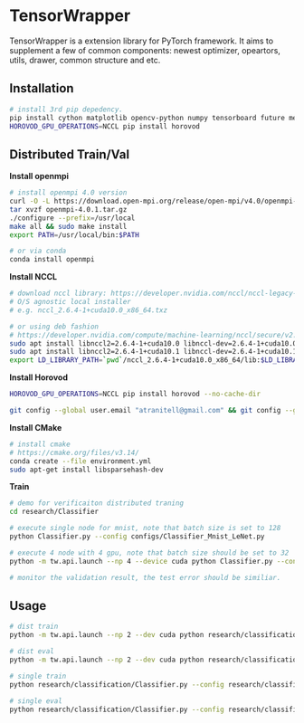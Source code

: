 
# TensorWrapper
TensorWrapper is a extension library for PyTorch framework. It aims to supplement a few of common components: newest optimizer, opeartors, utils, drawer, common structure and etc.

## Installation
```bash
# install 3rd pip depedency.
pip install cython matplotlib opencv-python numpy tensorboard future memory_profiler profilehooks tqdm scipy scikit-image
HOROVOD_GPU_OPERATIONS=NCCL pip install horovod
```

## Distributed Train/Val

**Install openmpi**
```bash
# install openmpi 4.0 version
curl -O -L https://download.open-mpi.org/release/open-mpi/v4.0/openmpi-4.0.1.tar.gz
tar xvzf openmpi-4.0.1.tar.gz
./configure --prefix=/usr/local
make all && sudo make install
export PATH=/usr/local/bin:$PATH

# or via conda
conda install openmpi
```

**Install NCCL**
```bash
# download nccl library: https://developer.nvidia.com/nccl/nccl-legacy-downloads
# O/S agnostic local installer
# e.g. nccl_2.6.4-1+cuda10.0_x86_64.txz

# or using deb fashion
# https://developer.nvidia.com/compute/machine-learning/nccl/secure/v2.6/prod/nccl-repo-ubuntu1604-2.6.4-ga-cuda10.0_1-1_amd64.deb
sudo apt install libnccl2=2.6.4-1+cuda10.0 libnccl-dev=2.6.4-1+cuda10.0
sudo apt install libnccl2=2.6.4-1+cuda10.1 libnccl-dev=2.6.4-1+cuda10.1
export LD_LIBRARY_PATH=`pwd`/nccl_2.6.4-1+cuda10.0_x86_64/lib:$LD_LIBRARY_PATH
```

**Install Horovod**
```bash
HOROVOD_GPU_OPERATIONS=NCCL pip install horovod --no-cache-dir

git config --global user.email "atranitell@gmail.com" && git config --global user.name "jk"
```

**Install CMake**
```bash
# install cmake
# https://cmake.org/files/v3.14/
conda create --file environment.yml
sudo apt-get install libsparsehash-dev
```

**Train**
```bash
# demo for verificaiton distributed traning
cd research/Classifier

# execute single node for mnist, note that batch size is set to 128
python Classifier.py --config configs/Classifier_Mnist_LeNet.py

# execute 4 node with 4 gpu, note that batch size should be set to 32
python -m tw.api.launch --np 4 --device cuda python Classifier.py --config configs/Classifier_Mnist_LeNet.py

# monitor the validation result, the test error should be similiar.
```

## Usage

```bash
# dist train
python -m tw.api.launch --np 2 --dev cuda python research/classification/Classifier.py --config research/classification/configs/Classifier_ImageNet_AlexNet.py --task train

# dist eval
python -m tw.api.launch --np 2 --dev cuda python research/classification/Classifier.py --config research/classification/configs/Classifier_ImageNet_AlexNet.py --task test

# single train
python research/classification/Classifier.py --config research/classification/configs/Classifier_ImageNet_AlexNet.py --task train

# single eval
python research/classification/Classifier.py --config research/classification/configs/Classifier_ImageNet_AlexNet.py --task test
```
